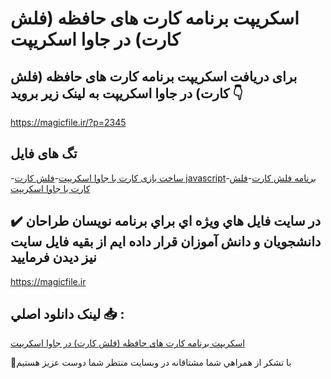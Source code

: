 # اسکریپت برنامه کارت های حافظه (فلش کارت) در جاوا اسکریپت

## برای دریافت اسکریپت برنامه کارت های حافظه (فلش کارت) در جاوا اسکریپت به لینک زیر بروید 👇

https://magicfile.ir/?p=2345

## تگ های فایل

-[ساخت بازی کارت با جاوا اسکریپت](https://magicfile.ir/product/%d8%a8%d8%b1%d9%86%d8%a7%d9%85%d9%87%da%a9%d8%a7%d8%b1%d8%aa-%d9%87%d8%a7%db%8c-%d8%ad%d8%a7%d9%81%d8%b8%d9%87-%d8%af%d8%b1-%d8%ac%d8%a7%d9%88%d8%a7-%d8%a7%d8%b3%da%a9%d8%b1%db%8c%d9%be%d8%aa/)-[فلش کارت javascript](https://magicfile.ir/product/%d8%a8%d8%b1%d9%86%d8%a7%d9%85%d9%87%da%a9%d8%a7%d8%b1%d8%aa-%d9%87%d8%a7%db%8c-%d8%ad%d8%a7%d9%81%d8%b8%d9%87-%d8%af%d8%b1-%d8%ac%d8%a7%d9%88%d8%a7-%d8%a7%d8%b3%da%a9%d8%b1%db%8c%d9%be%d8%aa/)-[برنامه فلش کارت](https://magicfile.ir/product/%d8%a8%d8%b1%d9%86%d8%a7%d9%85%d9%87%da%a9%d8%a7%d8%b1%d8%aa-%d9%87%d8%a7%db%8c-%d8%ad%d8%a7%d9%81%d8%b8%d9%87-%d8%af%d8%b1-%d8%ac%d8%a7%d9%88%d8%a7-%d8%a7%d8%b3%da%a9%d8%b1%db%8c%d9%be%d8%aa/)-[فلش کارت با جاوا اسکریپت](https://magicfile.ir/product/%d8%a8%d8%b1%d9%86%d8%a7%d9%85%d9%87%da%a9%d8%a7%d8%b1%d8%aa-%d9%87%d8%a7%db%8c-%d8%ad%d8%a7%d9%81%d8%b8%d9%87-%d8%af%d8%b1-%d8%ac%d8%a7%d9%88%d8%a7-%d8%a7%d8%b3%da%a9%d8%b1%db%8c%d9%be%d8%aa/)

## ✔️ در سايت فايل هاي ويژه اي براي برنامه نويسان طراحان دانشجويان و دانش آموزان قرار داده ايم از بقيه فايل سايت نيز ديدن فرماييد

https://magicfile.ir


## لينک دانلود اصلي 📥 :

[اسکریپت برنامه کارت های حافظه (فلش کارت) در جاوا اسکریپت](https://magicfile.ir/product/%d8%a8%d8%b1%d9%86%d8%a7%d9%85%d9%87%da%a9%d8%a7%d8%b1%d8%aa-%d9%87%d8%a7%db%8c-%d8%ad%d8%a7%d9%81%d8%b8%d9%87-%d8%af%d8%b1-%d8%ac%d8%a7%d9%88%d8%a7-%d8%a7%d8%b3%da%a9%d8%b1%db%8c%d9%be%d8%aa/) 


🙏با تشکر از همراهي شما مشتاقانه در وبسایت منتظر شما دوست عزیز هستیم

